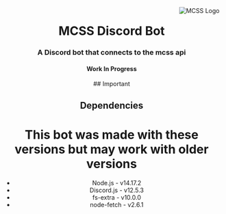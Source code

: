 <img src="https://i.imgur.com/uJFyBwF.png" alt="MCSS Logo" align="right">
<div align="center">
  <h1>MCSS Discord Bot</h1>
  <h3>A Discord bot that connects to the mcss api</h3>
  <h4>Work In Progress</h4>
## Important

## Dependencies
  # This bot was made with these versions but may work with older versions
* Node.js - v14.17.2
* Discord.js - v12.5.3
* fs-extra - v10.0.0
* node-fetch - v2.6.1
